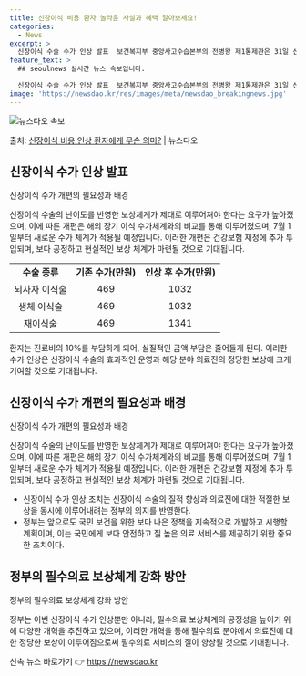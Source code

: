 ```yaml
---
title: 신장이식 비용 환자 놀라운 사실과 혜택 알아보세요!
categories:
  - News
excerpt: >
  신장이식 수술 수가 인상 발표  보건복지부 중앙사고수습본부의 전병왕 제1통제관은 31일 신장이식 수술의 난이…
feature_text: >
  ## seoulnews 실시간 뉴스 속보입니다.

  신장이식 수술 수가 인상 발표  보건복지부 중앙사고수습본부의 전병왕 제1통제관은 31일 신장이식 수술의 난이…
image: 'https://newsdao.kr/res/images/meta/newsdao_breakingnews.jpg'
---
```


![뉴스다오 속보](https://newsdao.kr/res/images/meta/newsdao_breakingnews.jpg)

<p>출처: <a href="https://newsdao.kr/4012" rel="dofollow">신장이식 비용 인상 환자에게 무슨 의미?</a> | 뉴스다오</p>

<h2 data-ke-size="size26">신장이식 수가 인상 발표</h2>
신장이식 수가 개편의 필요성과 배경
<p data-ke-size="size16">신장이식 수술의 난이도를 반영한 보상체계가 제대로 이루어져야 한다는 요구가 높아졌으며, 이에 따른 개편은 해외 장기 이식 수가체계와의 비교를 통해 이루어졌으며, 7월 1일부터 새로운 수가 체계가 적용될 예정입니다. 이러한 개편은 건강보험 재정에 추가 투입되며, 보다 공정하고 현실적인 보상 체계가 마련될 것으로 기대됩니다.</p>
<table>
  <tr>
    <td style="text-align: center; height: 17px;"><b>수술 종류</b></td>
    <td style="text-align: center; height: 17px;"><b>기존 수가(만원)</b></td>
    <td style="text-align: center; height: 17px;"><b>인상 후 수가(만원)</b></td>
  </tr>
  <tr>
    <td style="text-align: center; height: 17px;">뇌사자 이식술</td>
    <td style="text-align: center; height: 17px;">469</td>
    <td style="text-align: center; height: 17px;">1032</td>
  </tr>
  <tr>
    <td style="text-align: center; height: 17px;">생체 이식술</td>
    <td style="text-align: center; height: 17px;">469</td>
    <td style="text-align: center; height: 17px;">1032</td>
  </tr>
  <tr>
    <td style="text-align: center; height: 17px;">재이식술</td>
    <td style="text-align: center; height: 17px;">469</td>
    <td style="text-align: center; height: 17px;">1341</td>
  </tr>
</table>

<p data-ke-size="size16">환자는 진료비의 10%를 부담하게 되어, 실질적인 금액 부담은 줄어들게 된다. 이러한 수가 인상은 신장이식 수술의 효과적인 운영과 해당 분야 의료진의 정당한 보상에 크게 기여할 것으로 기대됩니다.</p>

<h2 data-ke-size="size26">신장이식 수가 개편의 필요성과 배경</h2>
신장이식 수가 개편의 필요성과 배경
<p data-ke-size="size16">신장이식 수술의 난이도를 반영한 보상체계가 제대로 이루어져야 한다는 요구가 높아졌으며, 이에 따른 개편은 해외 장기 이식 수가체계와의 비교를 통해 이루어졌으며, 7월 1일부터 새로운 수가 체계가 적용될 예정입니다. 이러한 개편은 건강보험 재정에 추가 투입되며, 보다 공정하고 현실적인 보상 체계가 마련될 것으로 기대됩니다.</p>
<ul>
  <li>신장이식 수가 인상 조치는 신장이식 수술의 질적 향상과 의료진에 대한 적절한 보상을 동시에 이루어내려는 정부의 의지를 반영한다.</li>
  <li>정부는 앞으로도 국민 보건을 위한 보다 나은 정책을 지속적으로 개발하고 시행할 계획이며, 이는 국민에게 보다 안전하고 질 높은 의료 서비스를 제공하기 위한 중요한 조치이다.</li>
</ul>

<h2 data-ke-size="size26">정부의 필수의료 보상체계 강화 방안</h2>
정부의 필수의료 보상체계 강화 방안
<p data-ke-size="size16">정부는 이번 신장이식 수가 인상뿐만 아니라, 필수의료 보상체계의 공정성을 높이기 위해 다양한 개혁을 추진하고 있으며, 이러한 개혁을 통해 필수의료 분야에서 의료진에 대한 정당한 보상이 이루어짐으로써 필수의료 서비스의 질이 향상될 것으로 기대됩니다.</p> 

신속 뉴스 바로가기 👉 <a href="https://newsdao.kr" rel="dofollow">https://newsdao.kr</a>


